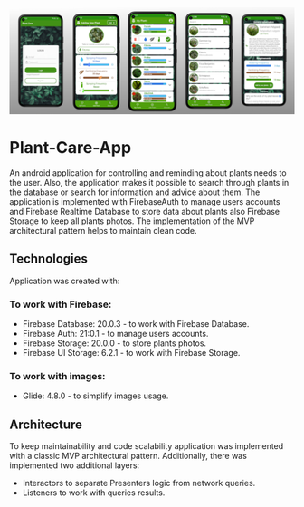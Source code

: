![Main_Screen](./images/application.jpg)
# Plant-Care-App
An android application for controlling and reminding about plants needs to the user.
Also, the application makes it possible to search through plants in the database or search for information and advice about them.
The application is implemented with FirebaseAuth to manage users accounts and Firebase Realtime Database to store data about plants also Firebase Storage to keep all plants photos.
The implementation of the MVP architectural pattern helps to maintain clean code.

## Technologies
Application was created with:
### To work with Firebase:
* Firebase Database: 20.0.3 - to work with Firebase Database.
* Firebase Auth: 21:0.1 - to manage users accounts.
* Firebase Storage: 20.0.0 - to store plants photos.
* Firebase UI Storage: 6.2.1 - to work with Firebase Storage.
### To work with images:
* Glide: 4.8.0 - to simplify images usage.

## Architecture
To keep maintainability and code scalability application was implemented with a classic MVP architectural pattern. Additionally, there was implemented two additional layers: 
* Interactors to separate Presenters logic from network queries.
* Listeners to work with queries results.

